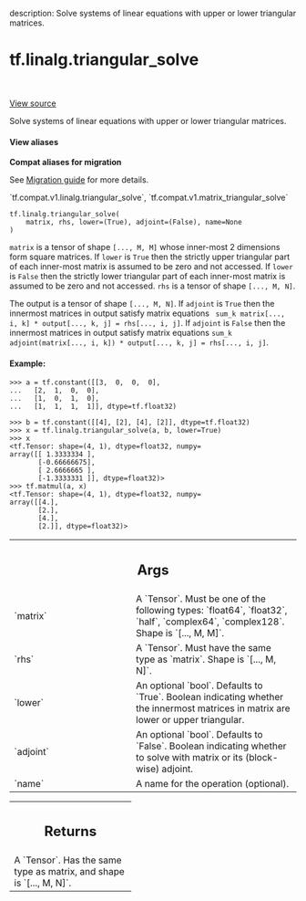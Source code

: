 description: Solve systems of linear equations with upper or lower triangular matrices.

<div itemscope itemtype="http://developers.google.com/ReferenceObject">
<meta itemprop="name" content="tf.linalg.triangular_solve" />
<meta itemprop="path" content="Stable" />
</div>

# tf.linalg.triangular_solve

<!-- Insert buttons and diff -->

<table class="tfo-notebook-buttons tfo-api nocontent" align="left">

</table>

<a target="_blank" href="/code/stable/tensorflow/python/ops/linalg_ops.py">View source</a>



Solve systems of linear equations with upper or lower triangular matrices.

<section class="expandable">
  <h4 class="showalways">View aliases</h4>
  <p>
<b>Compat aliases for migration</b>
<p>See
<a href="https://www.tensorflow.org/guide/migrate">Migration guide</a> for
more details.</p>
<p>`tf.compat.v1.linalg.triangular_solve`, `tf.compat.v1.matrix_triangular_solve`</p>
</p>
</section>

<pre class="devsite-click-to-copy prettyprint lang-py tfo-signature-link">
<code>tf.linalg.triangular_solve(
    matrix, rhs, lower=(True), adjoint=(False), name=None
)
</code></pre>



<!-- Placeholder for "Used in" -->

`matrix` is a tensor of shape `[..., M, M]` whose inner-most 2 dimensions form
square matrices. If `lower` is `True` then the strictly upper triangular part
of each inner-most matrix is assumed to be zero and not accessed. If `lower`
is `False` then the strictly lower triangular part of each inner-most matrix
is assumed to be zero and not accessed. `rhs` is a tensor of shape
`[..., M, N]`.

The output is a tensor of shape `[..., M, N]`. If `adjoint` is `True` then the
innermost matrices in output satisfy matrix equations `
sum_k matrix[..., i, k] * output[..., k, j] = rhs[..., i, j]`.
If `adjoint` is `False` then the
innermost matrices in output satisfy matrix equations
`sum_k adjoint(matrix[..., i, k]) * output[..., k, j] = rhs[..., i, j]`.

#### Example:



```
>>> a = tf.constant([[3,  0,  0,  0],
...   [2,  1,  0,  0],
...   [1,  0,  1,  0],
...   [1,  1,  1,  1]], dtype=tf.float32)
```

```
>>> b = tf.constant([[4], [2], [4], [2]], dtype=tf.float32)
>>> x = tf.linalg.triangular_solve(a, b, lower=True)
>>> x
<tf.Tensor: shape=(4, 1), dtype=float32, numpy=
array([[ 1.3333334 ],
       [-0.66666675],
       [ 2.6666665 ],
       [-1.3333331 ]], dtype=float32)>
>>> tf.matmul(a, x)
<tf.Tensor: shape=(4, 1), dtype=float32, numpy=
array([[4.],
       [2.],
       [4.],
       [2.]], dtype=float32)>
```

<!-- Tabular view -->
 <table class="responsive fixed orange">
<colgroup><col width="214px"><col></colgroup>
<tr><th colspan="2"><h2 class="add-link">Args</h2></th></tr>

<tr>
<td>
`matrix`
</td>
<td>
A `Tensor`. Must be one of the following types: `float64`,
`float32`, `half`, `complex64`, `complex128`. Shape is `[..., M, M]`.
</td>
</tr><tr>
<td>
`rhs`
</td>
<td>
A `Tensor`. Must have the same type as `matrix`. Shape is `[..., M,
N]`.
</td>
</tr><tr>
<td>
`lower`
</td>
<td>
An optional `bool`. Defaults to `True`. Boolean indicating whether
the innermost matrices in matrix are lower or upper triangular.
</td>
</tr><tr>
<td>
`adjoint`
</td>
<td>
An optional `bool`. Defaults to `False`. Boolean indicating whether
to solve with matrix or its (block-wise) adjoint.
</td>
</tr><tr>
<td>
`name`
</td>
<td>
A name for the operation (optional).
</td>
</tr>
</table>



<!-- Tabular view -->
 <table class="responsive fixed orange">
<colgroup><col width="214px"><col></colgroup>
<tr><th colspan="2"><h2 class="add-link">Returns</h2></th></tr>
<tr class="alt">
<td colspan="2">
A `Tensor`. Has the same type as matrix, and shape is `[..., M, N]`.
</td>
</tr>

</table>

